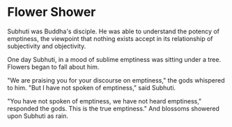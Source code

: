 # Flower Shower

Subhuti was Buddha's disciple. He was able to understand the potency of emptiness, the viewpoint that nothing exists accept in its relationship of subjectivity and objectivity.

One day Subhuti, in a mood of sublime emptiness was sitting under a tree. Flowers began to fall about him.

"We are praising you for your discourse on emptiness," the gods whispered to him. "But I have not spoken of emptiness," said Subhuti.

"You have not spoken of emptiness, we have not heard emptiness," responded the gods. This is the true emptiness." And blossoms showered upon Subhuti as rain.
